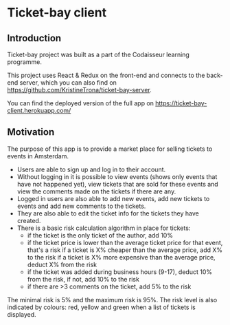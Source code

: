 # Ticket-bay client

## Introduction

Ticket-bay project was built as a part of the Codaisseur learning programme.

This project uses  React & Redux on the front-end and connects to the back-end server, which you can also find on https://github.com/KristineTrona/ticket-bay-server. 

You can find the deployed version of the full app on https://ticket-bay-client.herokuapp.com/

## Motivation

The purpose of this app is to provide a market place for selling tickets to events in Amsterdam.

- Users are able to sign up and log in to their account.
- Without logging in it is possible to view events (shows only events that have not happened yet), view tickets that are sold for these events and view the comments made on the tickets if there are any.
- Logged in users are also able to add new events, add new tickets to events and add new comments to the tickets.
- They are also able to edit the ticket info for the tickets they have created.
- There is a basic risk calculation algorithm in place for tickets:
    - if the ticket is the only ticket of the author, add 10%
    - if the ticket price is lower than the average ticket price for that event, that's a risk
      if a ticket is X% cheaper than the average price, add X% to the risk
      if a ticket is X% more expensive than the average price, deduct X% from the risk
    - if the ticket was added during business hours (9-17), deduct 10% from the risk, if not, add 10% to the risk
    - if there are >3 comments on the ticket, add 5% to the risk
    
The minimal risk is 5% and the maximum risk is 95%. The risk level is also indicated by colours: red, yellow and green when a list of tickets is displayed. 
